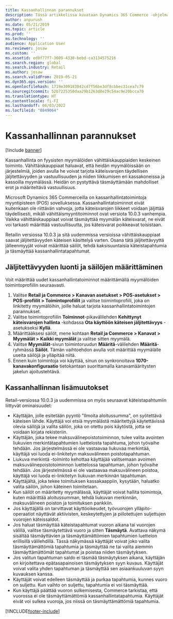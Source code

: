 ```yaml
---
title: Kassanhallinnan parannukset
description: Tässä artikkelissa kuvataan Dynamics 365 Commerce -ohjelman käteisvarojen hallinnan (POS) parannuksia.
author: anpurush
ms.date: 05/21/2019
ms.topic: article
ms.prod: ''
ms.technology: ''
audience: Application User
ms.reviewer: josaw
ms.custom: ''
ms.assetid: ed0f77f7-3609-4330-bebd-ca3134575216
ms.search.region: global
ms.search.industry: Retail
ms.author: josaw
ms.search.validFrom: 2019-05-21
ms.dyn365.ops.version: ''
ms.openlocfilehash: 1719e309183042cd7f56be3df8cbbec31cea7c79
ms.sourcegitcommit: 52b7225350daa29b1263d8e29c54ac9e20bcca70
ms.translationtype: HT
ms.contentlocale: fi-FI
ms.lasthandoff: 06/03/2022
ms.locfileid: "8849064"
---
```

# <a name="cash-management-improvements"></a>Kassanhallinnan parannukset

[!include [banner](includes/banner.md)]


Kassanhallinta on fyysisten myymälöiden vähittäiskauppiaiden keskeinen toiminto. Vähittäiskauppiaat haluavat, että heidän myymälöissään on järjestelmiä, joiden avulla he voivat tarjota käteisvarojen täydellisen jäljitettävyyden ja vastuullisuuden ja niiden liikkumisen eri kassakoneissa ja kassoilla myymälässä. Heidän on pystyttävä täsmäyttämään mahdolliset erot ja määriteltävä vastuullisuus.


Microsoft Dynamics 365 Commerceilla on kassanhallintatoimintoja myyntipisteen (POS) sovelluksessa. Kassanhallintatoiminnot eivät kuitenkaan ole riittävän vahvoja, jotta käteisvarojen liikkeet voidaan jäljittää täydellisesti, mikäli vähittäismyyntitoiminnot ovat versiota 10.0.3 vanhempia. Vaikka vähittäiskauppiaat voivat täsmäyttää myymälän käteisvarat, ne eivät voi tarkasti määrittää vastuullisuutta, jos käteisvarat poikkeavat toisistaan.


Retailin versiossa 10.0.3 ja sitä uudemmissa versioissa vähittäiskauppiaat saavat jäljitettävyyden käteisen käsittelyä varten. Osana tätä jäljitettävyyttä jälleenmyyjät voivat määrittää säilöt, tehdä kaksisuuntaisia käteistapahtumia ja täsmäyttää kassanhallintatapahtumat.

## <a name="set-up-traceability-and-define-safes"></a>Jäljitettävyyden luonti ja säilöjen määrittäminen

Voit määrittää uudet kassanhallintatoiminnot määrittämällä myymälöiden toimintoprofiilin seuraavasti.

1. Valitse **Retail ja Commerce \> Kanavan asetukset \> POS-asetukset \> POS-profiilit \> Toimintoprofiilit** ja valitse toimintoprofiili, joka on linkitetty myymälöihin, joille haluat tarjota kassanhallintatoimintojen parannukset.
2. Valitse toimintoprofiilin **Toiminnot**-pikavälilehden **Kehittynyt käteisvarojen hallinta** -kohdassa **Ota käyttöön käteisen jäljitettävyys** -asetukseksi **Kyllä**.
3. Määrittääksesi säilöt, mene kohtaan **Retail ja Commerce \> Kanavat \> Myymälät \> Kaikki myymälät** ja valitse sitten myymälä.
4. Valitse **Myymälät**-sivun toimintoruudun **Määritä**-välilehden **Määritä**-ryhmässä **Säilöt**. Tämän vaihtoehdon avulla voit määrittää myymälälle useita säilöjä ja ylläpitää niitä.
4. Ennen kuin toimintoja voi käyttää, sinun on synkronoitava **1070-kanavakonfiguraatio** tietokantaan suorittamalla kanavamääritysten jakelun ajoitustehtävä.

## <a name="additional-cash-management-changes"></a>Kassanhallinnan lisämuutokset

Retail-versiossa 10.0.3 ja uudemmissa on myös seuraavat käteistapahtumiin liittyvät ominaisuudet:

- Käyttäjän, jolle esitetään pyyntö "Ilmoita aloitussumma", on syötettävä käteisen lähde. Käyttäjä voi etsiä myymälästä määritettyjä käytettävissä olevia säilöjä ja valita säilön, joka on otettu pois käytöstä, jotta se voidaan kirjata rekisteriin.
- Käyttäjän, joka tekee maksuvälinepoistotoiminnon, tulee valita avointen liukuvien merkintätapahtumien luettelosta tapahtuma, johon työvaihe tehdään. Jos järjestelmässä ei ole vastaavaa liukuvaa merkintää, käyttäjä voi luoda ei-linkitetyn maksuvälineen poistotapahtuman.
- Liukuva merkintä -toiminto kehottaa käyttäjää valitsemaan avoimen maksuvälinepoistotoiminnon luettelossa tapahtuman, johon työvaihe tehdään. Jos järjestelmässä ei ole vastaavaa maksuvälineen poistoa, käyttäjä voi luoda ei-linkitetyn liukuvan merkinnän tapahtuman.
- Käyttäjältä, joka tekee toimituksen kassakaappiin, kysytään, haluatko valita säilön, johon käteinen toimitetaan.
- Kun säilöt on määritetty myymälässä, käyttäjät voivat hallita toimintoja, kuten määrittää aloitussumman, tehdä liukuvan merkinnän, maksuvälineen poiston ja toimituksen pankkiin.
- Jos käyttäjällä on tarvittavat käyttöoikeudet, työvuorojen ylläpito-operaatiot näyttävät aktiivisten, keskeytettyjen ja piilotettujen suljettujen vuorojen käteissaldot.
- Jos haluat täsmäyttää käteistapahtumat vuoron aikana tai vuorojen välillä, valitse täsmäytettävä vuoro ja sitten **Täsmäytä**. Avattava näkymä sisältää täsmäyttävien ja täsmäyttämättömien tapahtumien luettelon erillisillä välilehdillä. Tässä näkymässä käyttäjät voivat joko valita täsmäyttämättömiä tapahtumia ja täsmäyttää ne tai valita aiemmin täsmäyttämättömät tapahtumat ja poistaa niiden täsmäytyksen.
- Jos valitun tapahtuman saldo ei täsmää täsmäytyksen aikana, käyttäjän on kirjoitettava epätasapainoisen täsmäytyksen syyn kuvaus. Käyttäjät voivat valita yhden tapahtuman ja täsmäyttää sen asiaankuuluvan syyn kuvauksen kanssa.
- Käyttäjät voivat edelleen täsmäyttää ja purkaa tapahtumia, kunnes vuoro on suljettu. Kun vaihto on suljettu, tapahtumia ei voi täsmäyttää.
- Kun käyttäjä päättää vuoron sulkemisesta, Commerce tarkistaa, että vuorossa ei ole täsmäyttämättömiä kassanhallintatapahtumia. Käyttäjät eivät voi sulkea vuoroja, jos niissä on täsmäyttämättömiä tapahtumia.


[!INCLUDE[footer-include](../includes/footer-banner.md)]